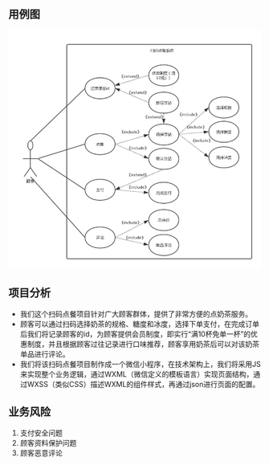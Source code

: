 ## 用例图
![lanhsh](https://github.com/2018SystemAnalysis/Wechat-Odering-System/blob/master/assets/images/usecase.png)

## 项目分析
- 我们这个扫码点餐项目针对广大顾客群体，提供了非常方便的点奶茶服务。
- 顾客可以通过扫码选择奶茶的规格、糖度和冰度，选择下单支付，在完成订单后我们将记录顾客的id，为顾客提供会员制度，即实行“满10杯免单一杯”的优惠制度，并且根据顾客过往记录进行口味推荐，顾客享用奶茶后可以对该奶茶单品进行评论。
- 我们将该扫码点餐项目制作成一个微信小程序，在技术架构上，我们将采用JS来实现整个业务逻辑，通过WXML（微信定义的模板语言）实现页面结构，通过WXSS（类似CSS）描述WXML的组件样式，再通过json进行页面的配置。

## 业务风险
1.	支付安全问题
2.	顾客资料保护问题
3.	顾客恶意评论
